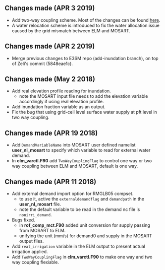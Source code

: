 ## Changes made (APR 3 2019)
- Add two-way coupling scheme. Most of the changes can be found [here](http://simhydro.com/notebook/programming/e3sm/2018/10/01/E3SM-code-modify.html).
- A water relocation scheme is introduced to fix the water allocation issue caused by the grid mismatch between ELM and MOSART.
 
## Changes made (APR 2 2019)
- Merge previous changes to E3SM repo (add-inundation branch), on top of Zeli's commit (5848eae1c).

## Changes made (May 2 2018)
- Add real elevation profile reading for inundation. 
  * note the MOSART input file needs to add the elevation variable accordingly if using real elevation profile.
- Add inundation fraction variable as an output.
- Fix the bug that using grid-cell level surface water supply at pft level in two way coupling.

## Changes made (APR 19 2018)
- Add `DemandVariableName` into MOSART user defined namelist **user_nl_mosart** to specify which variable to read for external water demand.
- In **clm_varctl.F90** add `TwoWayCouplingFlag` to control one way or two way coupling between ELM and MOSART, default is one way.

## Changes made (APR 11 2018)

- Add external demand import option for RMGLB05 compset.
  - to use it, active the `externaldemandflag` and `demandpath` in the **user_nl_mosart** file.
  - note the default variable to be read in the demand nc file is `nonirri_demand`.
- Bugs fixed.
  - in **rof_comp_mct.F90** added unit conversion for supply passing from MOSART to ELM.
  - unifying the unit (mm/s) for demand0 and supply in the MOSART output files.
- Add `real_irrigation` variable in the ELM output to present actual irrigation applied.
- Add `TwoWayCouplingFlag` in **clm_varctl.F90** to make one way and two way coupling flexiable.

